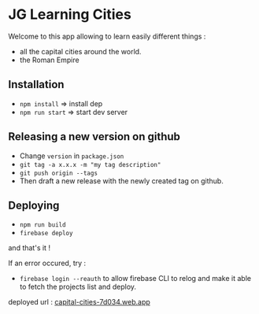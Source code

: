 # JG Learning Cities

Welcome to this app allowing to learn easily different things : 
- all the capital cities around the world.
- the Roman Empire

## Installation

- `npm install`    => install dep
- `npm run start`  => start dev server

## Releasing a new version on github

- Change `version` in `package.json`
- `git tag -a x.x.x -m "my tag description"`
- `git push origin --tags`
- Then draft a new release with the newly created tag on github.

## Deploying

- `npm run build`
- `firebase deploy`

and that's it !

If an error occured, try :
- `firebase login --reauth` to allow firebase CLI to relog and make  it able to fetch the projects list and deploy. 

deployed url : [capital-cities-7d034.web.app](https://capital-cities-7d034.web.app/) 
